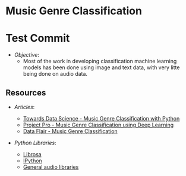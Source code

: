 # Music Genre Classification

# Test Commit

* *Objective*:
  * Most of the work in developing classification machine learning models has been done using image and text data, with very litte being done on audio data.

## Resources

* *Articles*:
  * [Towards Data Science - Music Genre Classification with Python](https://towardsdatascience.com/music-genre-classification-with-python-c714d032f0d8)
  * [Project Pro - Music Genre Classification using Deep Learning](https://www.projectpro.io/article/music-genre-classification-project-python-code/566)
  * [Data Flair - Music Genre Classification](https://data-flair.training/blogs/python-project-music-genre-classification/)

* *Python Libraries*:
  * [Librosa](https://librosa.org/doc/latest/index.html)
  * [IPython](https://ipython.readthedocs.io/en/stable/api/generated/IPython.display.html)
  * [General audio libraries](https://wiki.python.org/moin/Audio/)
